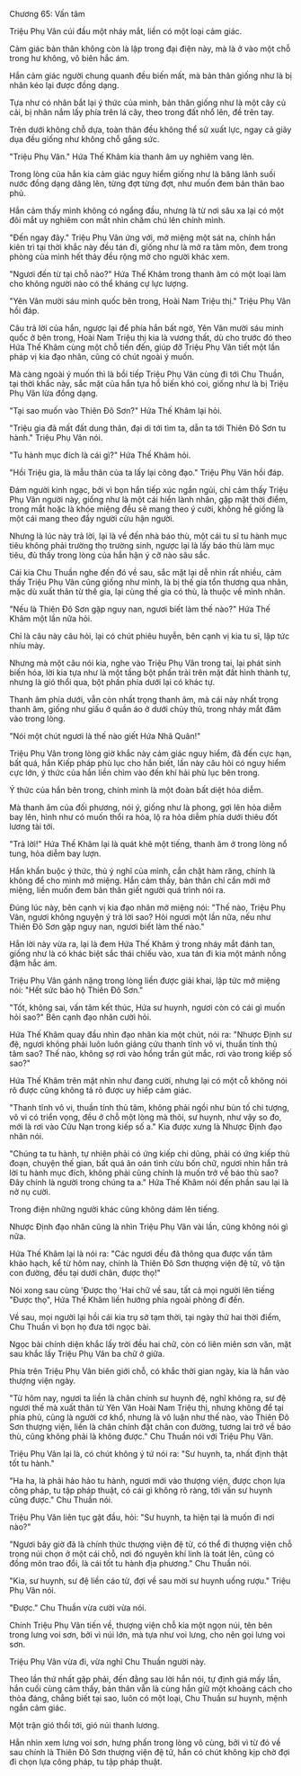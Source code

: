 




Chương 65: Vấn tâm


Triệu Phụ Vân cúi đầu một nháy mắt, liền có một loại cảm giác.

Cảm giác bản thân không còn là lập trong đại điện này, mà là ở vào một chỗ trong hư không, vô biên hắc ám.

Hắn cảm giác người chung quanh đều biến mất, mà bản thân giống như là bị nhân kéo lại được đồng dạng.

Tựa như có nhân bắt lại ý thức của mình, bản thân giống như là một cây củ cải, bị nhân nắm lấy phía trên lá cây, theo trong đất nhổ lên, đề trên tay.

Trên dưới không chỗ dựa, toàn thân đều không thể sử xuất lực, ngay cả giãy dụa đều giống như không chỗ gắng sức.

"Triệu Phụ Vân." Hứa Thế Khâm kia thanh âm uy nghiêm vang lên.

Trong lòng của hắn kia cảm giác nguy hiểm giống như là băng lãnh suối nước đồng dạng dâng lên, từng đợt từng đợt, như muốn đem bản thân bao phủ.

Hắn cảm thấy mình không có ngẩng đầu, nhưng là từ nơi sâu xa lại có một đôi mắt uy nghiêm con mắt nhìn chăm chú lên chính mình.

"Đến ngay đây." Triệu Phụ Vân ứng với, mở miệng một sát na, chính hắn kiên trì tại thời khắc này đều tán đi, giống như là mở ra tâm môn, đem trong phòng của mình hết thảy đều rộng mở cho người khác xem.

"Ngươi đến từ tại chỗ nào?" Hứa Thế Khâm trong thanh âm có một loại làm cho không người nào có thể kháng cự lực lượng.

"Yên Vân mười sáu minh quốc bên trong, Hoài Nam Triệu thị." Triệu Phụ Vân hồi đáp.

Câu trả lời của hắn, ngược lại để phía hắn bất ngờ, Yên Vân mười sáu minh quốc ở bên trong, Hoài Nam Triệu thị kia là vương thất, dù cho trước đó theo Hứa Thế Khâm cùng một chỗ tiến đến, giúp đỡ Triệu Phụ Vân tiết một lần pháp vị kia đạo nhân, cũng có chút ngoài ý muốn.

Mà càng ngoài ý muốn thì là bồi tiếp Triệu Phụ Vân cùng đi tới Chu Thuần, tại thời khắc này, sắc mặt của hắn tựa hồ biến khó coi, giống như là bị Triệu Phụ Vân lừa đồng dạng.

"Tại sao muốn vào Thiên Đô Sơn?" Hứa Thế Khâm lại hỏi.

"Triệu gia đã mất đất dung thân, đại di tới tìm ta, dẫn ta tới Thiên Đô Sơn tu hành." Triệu Phụ Vân nói.

"Tu hành mục đích là cái gì?" Hứa Thế Khâm hỏi.

"Hồi Triệu gia, là mẫu thân của ta lấy lại công đạo." Triệu Phụ Vân hồi đáp.

Đám người kinh ngạc, bởi vì bọn hắn tiếp xúc ngắn ngủi, chỉ cảm thấy Triệu Phụ Vân người này, giống như là một cái hiền lành nhân, gặp mặt thời điểm, trong mắt hoặc là khóe miệng đều sẽ mang theo ý cười, không hề giống là một cái mang theo đầy người cừu hận người.

Nhưng là lúc này trả lời, lại là về đến nhà báo thù, một cái tu sĩ tu hành mục tiêu không phải trường thọ trường sinh, ngược lại là lấy báo thù làm mục tiêu, đủ thấy trong lòng của hắn hận ý cỡ nào sâu sắc.

Cái kia Chu Thuần nghe đến đó về sau, sắc mặt lại dễ nhìn rất nhiều, cảm thấy Triệu Phụ Vân cũng giống như mình, là bị thế gia tổn thương qua nhân, mặc dù xuất thân từ thế gia, lại cùng thế gia có thù, là thuộc về mình nhân.

"Nếu là Thiên Đô Sơn gặp nguy nan, ngươi biết làm thế nào?" Hứa Thế Khâm một lần nữa hỏi.

Chỉ là câu này câu hỏi, lại có chút phiêu huyễn, bên cạnh vị kia tu sĩ, lập tức nhíu mày.

Nhưng mà một câu nói kia, nghe vào Triệu Phụ Vân trong tai, lại phát sinh biến hóa, lời kia tựa như là một tầng bột phấn trải trên mặt đất hình thành tự, nhưng là gió thổi qua, bột phấn phía dưới lại có khác tự.

Thanh âm phía dưới, vẫn còn nhất trọng thanh âm, mà cái này nhất trọng thanh âm, giống như giấu ở quần áo ở dưới chủy thủ, trong nháy mắt đâm vào trong lòng.

"Nói một chút ngươi là thế nào giết Hứa Nhã Quân!"

Triệu Phụ Vân trong lòng giờ khắc này cảm giác nguy hiểm, đã đến cực hạn, bất quá, hắn Kiếp pháp phù lục cho hắn biết, lần này câu hỏi có nguy hiểm cực lớn, ý thức của hắn liền chìm vào đến khí hải phù lục bên trong.

Ý thức của hắn bên trong, chính mình là một đoàn bất diệt hỏa diễm.

Mà thanh âm của đối phương, nói ý, giống như là phong, gợi lên hỏa diễm bay lên, hình như có muốn thổi ra hỏa, lộ ra hỏa diễm phía dưới thiêu đốt lương tài tới.

"Trả lời!" Hứa Thế Khâm lại là quát khẽ một tiếng, thanh âm ở trong lòng nổ tung, hỏa diễm bay lượn.

Hắn khẩn buộc ý thức, thủ ý nghĩ của mình, cắn chặt hàm răng, chính là không để cho mình mở miệng. Hắn cảm thấy, bản thân chỉ cần mới mở miệng, liền muốn đem bản thân giết người quá trình nói ra.

Đúng lúc này, bên cạnh vị kia đạo nhân mở miệng nói: "Thế nào, Triệu Phụ Vân, ngươi không nguyện ý trả lời sao? Hỏi ngươi một lần nữa, nếu như Thiên Đô Sơn gặp nguy nan, ngươi biết làm thế nào."

Hắn lời này vừa ra, lại là đem Hứa Thế Khâm ý trong nháy mắt đánh tan, giống như là có khác biệt sắc thái chiếu vào, xua tán đi kia một mảnh nồng đậm hắc ám.

Triệu Phụ Vân gánh nặng trong lòng liền được giải khai, lập tức mở miệng nói: "Hết sức bảo hộ Thiên Đô Sơn."

"Tốt, không sai, vấn tâm kết thúc, Hứa sư huynh, ngươi còn có cái gì muốn hỏi sao?" Bên cạnh đạo nhân cười hỏi.

Hứa Thế Khâm quay đầu nhìn đạo nhân kia một chút, nói ra: "Nhược Định sư đệ, ngươi không phải luôn luôn giảng cứu thanh tĩnh vô vi, thuần tính thủ tâm sao? Thế nào, không sợ rơi vào hồng trần gút mắc, rơi vào trong kiếp số sao?"

Hứa Thế Khâm trên mặt nhìn như đang cười, nhưng lại có một cỗ không nói rõ được cũng không tả rõ được uy hiếp cảm giác.

"Thanh tĩnh vô vi, thuần tính thủ tâm, không phải ngồi như bùn tố chi tượng, vô vi có triển vọng, đều ở chỗ một lòng mà thôi, sư huynh, như vậy so đo, mới là rơi vào Cửu Nạn trong kiếp số a." Kia được xưng là Nhược Định đạo nhân nói.

"Chúng ta tu hành, tự nhiên phải có ứng kiếp chi dũng, phải có ứng kiếp thủ đoạn, chuyện thế gian, bất quá ân oán tình cừu bốn chữ, ngươi nhìn hắn trả lời tu hành mục đích, không phải cũng chính là muốn trở về báo thù sao? Đây chính là người trong chúng ta a." Hứa Thế Khâm nói đến phần sau lại là nở nụ cười.

Trong điện những người khác cũng không dám lên tiếng.

Nhược Định đạo nhân cũng là nhìn Triệu Phụ Vân vài lần, cũng không nói gì nữa.

Hứa Thế Khâm lại là nói ra: "Các ngươi đều đã thông qua được vấn tâm khảo hạch, kể từ hôm nay, chính là Thiên Đô Sơn thượng viện đệ tử, vô tận con đường, đều tại dưới chân, được thọ!"

Nói xong sau cùng 'Được thọ 'Hai chữ về sau, tất cả mọi người lên tiếng "Được thọ", Hứa Thế Khâm liền hướng phía ngoài phòng đi đến.

Về sau, mọi người lại hồi cái kia trụ sở tạm thời, tại ngày thứ hai thời điểm, Chu Thuần vì bọn họ đưa tới ngọc bài.

Ngọc bài chính diện khắc lấy trời đều hai chữ, còn có liên miên sơn văn, mặt sau khắc lấy Triệu Phụ Vân ba chữ ở giữa.

Phía trên Triệu Phụ Vân biên giới chỗ, có khắc thời gian ngày, kia là hắn vào thượng viện ngày.

"Từ hôm nay, ngươi ta liền là chân chính sư huynh đệ, nghĩ không ra, sư đệ ngươi thế mà xuất thân từ Yên Vân Hoài Nam Triệu thị, nhưng không để tại phía phủ, cũng là người cơ khổ, nhưng là vô luận như thế nào, vào Thiên Đô Sơn thượng viện, liền là chân chính đặt chân con đường, tương lai trở về báo thù, cũng không phải là không được." Chu Thuần nói với Triệu Phụ Vân.

Triệu Phụ Vân lại là, có chút không ý tứ nói ra: "Sư huynh, ta, nhất định thật tốt tu hành."

"Ha ha, là phải hảo hảo tu hành, ngươi mới vào thượng viện, được chọn lựa công pháp, tu tập pháp thuật, có cái gì không rõ ràng, tới vấn sư huynh cũng được." Chu Thuần nói.

Triệu Phụ Vân liên tục gật đầu, hỏi: "Sư huynh, ta hiện tại là muốn đi nơi nào?"

"Ngươi bây giờ đã là chính thức thượng viện đệ tử, có thể đi thượng viện chỗ trong núi chọn ở một cái chỗ, nơi đó nguyên khí linh là toát lên, cũng có đồng môn trao đổi, là cái tốt tu hành địa phương." Chu Thuần nói.

"Kia, sư huynh, sư đệ liền cáo từ, đợi về sau mời sư huynh uống rượu." Triệu Phụ Vân nói.

"Được." Chu Thuần vừa cười vừa nói.

Chính Triệu Phụ Vân tiến về, thượng viện chỗ kia một ngọn núi, tên bên trong lưng voi sơn, bởi vì núi lớn, mà tựa như voi lưng, cho nên gọi lưng voi sơn.

Triệu Phụ Vân vừa đi, vừa nghĩ Chu Thuần người này.

Theo lần thứ nhất gặp phải, đến đằng sau lời hắn nói, tự định giá mấy lần, hắn cuối cùng cảm thấy, bản thân vẫn là cùng hắn giữ một khoảng cách cho thỏa đáng, chẳng biết tại sao, luôn có một loại, Chu Thuần sư huynh, mệnh ngắn cảm giác.

Một trận gió thổi tới, gió núi thanh lương.

Hắn nhìn xem lưng voi sơn, hưng phấn trong lòng vô cùng, bởi vì từ đó về sau chính là Thiên Đô Sơn thượng viện đệ tử, hắn có chút không kịp chờ đợi đi chọn lựa công pháp, tu tập pháp thuật.





